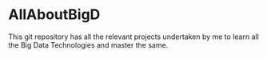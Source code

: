 # AllAboutBigD
This git repository has all the relevant projects undertaken by me to learn all the Big Data Technologies and master the same.
